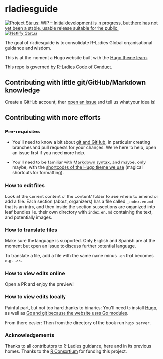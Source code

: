 # rladiesguide

<!-- badges: start -->
[![Project Status: WIP – Initial development is in progress, but there has not yet been a stable, usable release suitable for the public.](https://www.repostatus.org/badges/latest/wip.svg)](https://www.repostatus.org/#wip)
[![Netlify Status](https://api.netlify.com/api/v1/badges/5c1de840-3687-4b5f-bbb2-8d65e9cf9728/deploy-status)](https://app.netlify.com/sites/r-ladies-guide/deploys)
<!-- badges: end -->

The goal of rladiesguide is to consolidate R-Ladies Global organisational guidance and wisdom.

This is at the moment a Hugo website built with the [Hugo theme learn](https://learn.netlify.app/en/).

This repo is governed by [R-Ladies Code of Conduct](https://rladies.org/code-of-conduct/).

## Contributing with little git/GitHub/Markdown knowledge

Create a GitHub account, then [open an issue](https://github.com/rladies/rladiesguide/issues/new) and tell us what your idea is!

## Contributing with more efforts

### Pre-requisites

* You'll need to know a bit about [git and GitHub](https://happygitwithr.com/), in particular creating branches and pull requests for your changes. We're here to help, open an issue first if you need more help.

* You'll need to be familiar with [Markdown syntax](https://learn.netlify.app/en/cont/markdown/), and maybe, only maybe, with the [shortcodes of the Hugo theme we use](https://learn.netlify.app/en/shortcodes/) (magical shortcuts for formatting).

### How to edit files

Look at the current content of the content/ folder to see where to amend or add a file. 
Each section (about, organizers) has a file called `_index.en.md` that is an intro, and then inside the section subsections are organized into leaf bundles i.e. their own directory with `index.en.md` containing the text, and potentially images.

### How to translate files

Make sure the language is supported. Only English and Spanish are at the moment but open an issue to discuss further potential language.

To translate a file, add a file with the same name minus `.en` that becomes e.g. `.es`.

### How to view edits online

Open a PR and enjoy the preview!

### How to view edits locally

Painful part, but not too hard thanks to binaries: You'll need to install [Hugo](https://gohugo.io/getting-started/installing/), as well as [Go and git because the website uses Go modules](https://gohugo.io/hugo-modules/use-modules/).

From there easier: Then from the directory of the book run `hugo server`.

### Acknowledgements

Thanks to all contributors to R-Ladies guidance, here and in its previous homes.
Thanks to the [R Consortium](https://www.r-consortium.org/) for funding this project.
